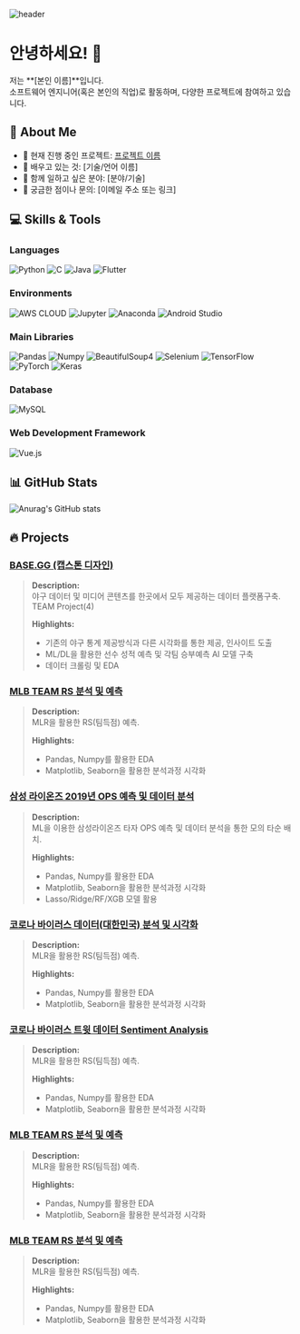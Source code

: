 <div>
  
  <!--Header-->
  ![header](https://capsule-render.vercel.app/api?type=waving&color=gradient&height=300&section=header&text=Hello%20World!%20%F0%9F%A4%97)
  
</div>

# 안녕하세요! 👋

저는 **[본인 이름]**입니다.  
소프트웨어 엔지니어(혹은 본인의 직업)로 활동하며, 다양한 프로젝트에 참여하고 있습니다.

## 🚀 About Me
- 🔭 현재 진행 중인 프로젝트: [프로젝트 이름](링크)
- 🌱 배우고 있는 것: [기술/언어 이름]
- 🤝 함께 일하고 싶은 분야: [분야/기술]
- 💬 궁금한 점이나 문의: [이메일 주소 또는 링크]

## 💻 Skills & Tools

### Languages
![Python](https://img.shields.io/badge/Python-3776AB?logo=Python&logoColor=white&style=flat-square)
![C](https://img.shields.io/badge/C-00599C?logo=C&logoColor=white&style=flat-square)
![Java](https://img.shields.io/badge/Java-007396?logo=Java&logoColor=white&style=flat-square)
![Flutter](https://img.shields.io/badge/Flutter-02569B?logo=Flutter&logoColor=white&style=flat-square)

### Environments
![AWS CLOUD](https://img.shields.io/badge/AWS_CLOUD-232F3E?logo=Amazon%20AWS&logoColor=white&style=flat-square)
![Jupyter](https://img.shields.io/badge/Jupyter-F37626?logo=Jupyter&logoColor=white&style=flat-square)
![Anaconda](https://img.shields.io/badge/Anaconda-44A833?logo=Anaconda&logoColor=white&style=flat-square)
![Android Studio](https://img.shields.io/badge/Android_Studio-3DDC84?logo=Androidstudio&logoColor=white&style=flat-square)

### Main Libraries
![Pandas](https://img.shields.io/badge/Pandas-150458?logo=Pandas&logoColor=white&style=flat-square)
![Numpy](https://img.shields.io/badge/Numpy-013243?logo=Numpy&logoColor=white&style=flat-square)
![BeautifulSoup4](https://img.shields.io/badge/BeautifulSoup4-ff6600?style=flat-square)
![Selenium](https://img.shields.io/badge/Selenium-43B02A?logo=Selenium&logoColor=white&style=flat-square)
![TensorFlow](https://img.shields.io/badge/TensorFlow-FF6F00?logo=TensorFlow&logoColor=white&style=flat-square)
![PyTorch](https://img.shields.io/badge/PyTorch-EE4C2C?logo=PyTorch&logoColor=white&style=flat-square)
![Keras](https://img.shields.io/badge/Keras-D00000?logo=Keras&logoColor=white&style=flat-square)

### Database
![MySQL](https://img.shields.io/badge/MySQL-4479A1?logo=mysql&logoColor=white&style=flat-square)

### Web Development Framework
![Vue.js](https://img.shields.io/badge/Vue.js-4FC08D?logo=Vue.js&logoColor=white&style=flat-square)

## 📊 GitHub Stats
![Anurag's GitHub stats](https://github-readme-stats.vercel.app/api?username=,kimms12&show_icons=true&theme=default)

## 🔥 Projects

### [BASE.GG (캡스톤 디자인)](https://github.com/username/project1)
> **Description:**  
> 야구 데이터 및 미디어 콘텐츠를 한곳에서 모두 제공하는 데이터 플랫폼구축.
> TEAM Project(4)  
>  
> **Highlights:**  
> - 기존의 야구 통계 제공방식과 다른 시각화를 통한 제공, 인사이트 도출
> - ML/DL을 활용한 선수 성적 예측 및 각팀 승부예측 AI 모델 구축
> - 데이터 크롤링 및 EDA

### [MLB TEAM RS 분석 및 예측](https://github.com/username/project2)
> **Description:**  
> MLR을 활용한 RS(팀득점) 예측.  
>  
> **Highlights:**  
> - Pandas, Numpy를 활용한 EDA
> - Matplotlib, Seaborn을 활용한 분석과정 시각화

### [삼성 라이온즈 2019년 OPS 예측 및 데이터 분석](https://github.com/username/project3)
> **Description:**  
> ML을 이용한 삼성라이온즈 타자 OPS 예측 및 데이터 분석을 통한 모의 타순 배치.
>
> **Highlights:**  
> - Pandas, Numpy를 활용한 EDA
> - Matplotlib, Seaborn을 활용한 분석과정 시각화
> - Lasso/Ridge/RF/XGB 모델 활용

### [코로나 바이러스 데이터(대한민국) 분석 및 시각화](https://github.com/username/project2)
> **Description:**  
> MLR을 활용한 RS(팀득점) 예측.  
>  
> **Highlights:**  
> - Pandas, Numpy를 활용한 EDA
> - Matplotlib, Seaborn을 활용한 분석과정 시각화

### [코로나 바이러스 트윗 데이터 Sentiment Analysis](https://github.com/username/project2)
> **Description:**  
> MLR을 활용한 RS(팀득점) 예측.  
>  
> **Highlights:**  
> - Pandas, Numpy를 활용한 EDA
> - Matplotlib, Seaborn을 활용한 분석과정 시각화

### [MLB TEAM RS 분석 및 예측](https://github.com/username/project2)
> **Description:**  
> MLR을 활용한 RS(팀득점) 예측.  
>  
> **Highlights:**  
> - Pandas, Numpy를 활용한 EDA
> - Matplotlib, Seaborn을 활용한 분석과정 시각화

### [MLB TEAM RS 분석 및 예측](https://github.com/username/project2)
> **Description:**  
> MLR을 활용한 RS(팀득점) 예측.  
>  
> **Highlights:**  
> - Pandas, Numpy를 활용한 EDA
> - Matplotlib, Seaborn을 활용한 분석과정 시각화










